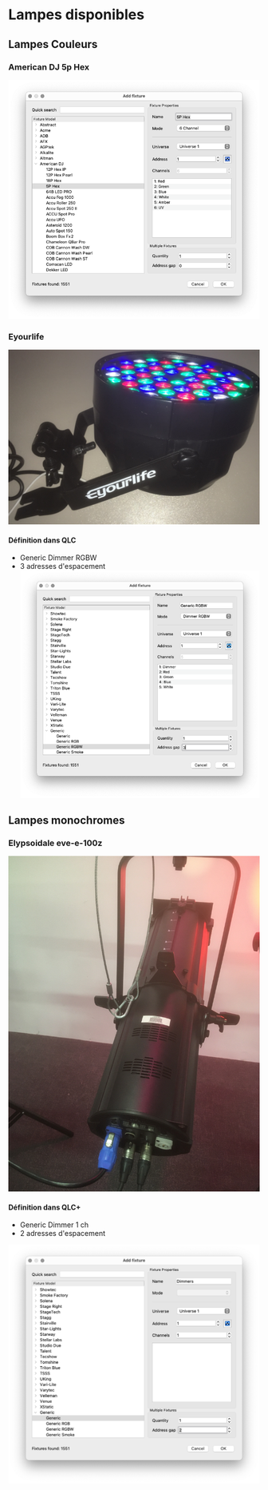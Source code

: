 # Lampes disponibles

## Lampes Couleurs

### American DJ 5p Hex

![american_dj_5p_hex_QLC ](american_dj_5p_hex_QLC.png)

### Eyourlife

![Eyourlife](./Eyourlife.jpg)

#### Définition dans QLC

* Generic Dimmer RGBW
* 3 adresses d'espacement
![Eyourlife_fixture_QLC](Eyourlife_fixture_QLC.png)



## Lampes monochromes

### Elypsoidale eve-e-100z

![eve-e-100z](eve-e-100z.jpg)

#### Définition dans QLC+

* Generic Dimmer 1 ch
* 2 adresses d'espacement

![Définition de la lampe ellipsoïdale dans QLC](elypsoidale_QLC.png)